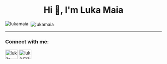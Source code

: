 <h1 align="center">Hi 👋, I'm Luka Maia</h1>
<p align="left">
  
  <p><img align="left" src="https://github-readme-stats.vercel.app/api/top-langs?username=lukamaia&show_icons=true&theme=radical&locale=en&layout=compact" alt="lukamaia" /></p>

<p>&nbsp;<img align="center" src="https://github-readme-stats.vercel.app/api?username=lukamaia&show_icons=true&theme=radical&include_all_commits=true&locale=en" alt="lukamaia" /></p>
<hr/>
<h3 align="left">Connect with me:</h3>
<a href="https://linkedin.com/in/luka-maia-7419a2204" target="blank"><img align="center" src="https://raw.githubusercontent.com/rahuldkjain/github-profile-readme-generator/master/src/images/icons/Social/linked-in-alt.svg" alt="luka-maia-7419a2204" height="30" width="40" /></a>
<a href="https://instagram.com/luka.maia" target="blank"><img align="center" src="https://raw.githubusercontent.com/rahuldkjain/github-profile-readme-generator/master/src/images/icons/Social/instagram.svg" alt="luka.maia" height="30" width="40" /></a>
</p>
